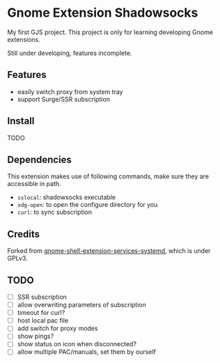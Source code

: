Gnome Extension Shadowsocks
===========================

My first GJS project. This project is only for learning developing Gnome extensions.

Still under developing, features incomplete.

## Features

- easily switch proxy from system tray
- support Surge/SSR subscription

## Install

TODO

## Dependencies

This extension makes use of following commands, make sure they are accessible in path.

- `sslocal`: shadowsocks executable
- `xdg-open`: to open the configure directory for you
- `curl`: to sync subscription

## Credits

Forked from [gnome-shell-extension-services-systemd](https://github.com/petres/gnome-shell-extension-services-systemd),
which is under GPLv3.

## TODO

- [ ] SSR subscription
- [ ] allow overwriting parameters of subscription
- [ ] timeout for curl?
- [ ] host local pac file
- [ ] add switch for proxy modes
- [ ] show pings?
- [ ] show status on icon when disconnected?
- [ ] allow multiple PAC/manuals, set them by ourself

